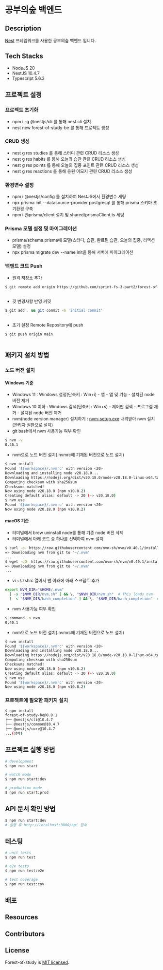 # 공부의숲 백엔드

## Description

[Nest](https://github.com/nestjs/nest) 프레임워크를 사용한 공부의숲 백엔드 입니다.

## Tech Stacks

- NodeJS 20
- NestJS 10.4.7
- Typescript 5.6.3

## 프로젝트 설정

### 프로젝트 초기화

- npm i -g @nestjs/cli 를 통해 nest cli 설치
- nest new forest-of-study-be 를 통해 프로젝트 생성

### CRUD 생성

- nest g res studies 를 통해 스터디 관련 CRUD 리소스 생성
- nest g res habits 를 통해 오늘의 습관 관련 CRUD 리소스 생성
- nest g res points 를 통해 오늘의 집중 포인트 관련 CRUD 리소스 생성
- nest g res reactions 를 통해 응원 이모지 관련 CRUD 리소스 생성

### 환경변수 설정

- npm i @nestjs/config 를 설치하여 NestJS에서 환경변수 세팅
- npx prisma init --datasource-provider postgresql 를 통해 prisma 스키마 초기환경 구축
- npm i @prisma/client 설치 및 shared/prismaClient.ts 세팅

### Prisma 모델 설정 및 마이그레이션

- prisma/schema.prisma에 모델(스터디, 습관, 완료된 습관, 오늘의 집중, 리액션 모델) 설정
- npx prisma migrate dev --name init을 통해 서버에 마이그레이션

### 백엔드 코드 Push

- 원격 저장소 추가

```bash
$ git remote add origin https://github.com/sprint-fs-3-part2/forest-of-study-be.git
ㅤ
```

- 깃 변경사항 반영 커밋

```bash
$ git add . && git commit -m 'initial commit'
ㅤ
```

- 초기 설정 Remote Repository에 push

```bash
$ git push origin main
ㅤ
```

## 패키지 설치 방법

### 노드 버전 설치

#### Windows 기준

- Windows 11 : Windows 설정(단축키 : Win+i) - 앱 - 앱 및 기능 - 설치된 node 버전 제거
- Windows 10 이하 : Windows 검색(단축키 : Win+s) - 제어판 검색 - 프로그램 제거 - 설치된 node 버전 제거
- nvm(node version manager) 설치하기 : [nvm-setup.exe](https://github.com/coreybutler/nvm-windows/releases/download/1.1.12/nvm-setup.zip) 내려받아 nvm 설치(꽌리자 권한으로 설치)
- git bash에서 nvm 사용가능 여부 확인

```bash
$ nvm -v
0.40.1
```

- nvm으로 노드 버전 설치(.nvmrc에 기재된 버전으로 노드 설치)

```bash
$ nvm install
Found '${workspace}/.nvmrc' with version <20>
Downloading and installing node v20.18.0...
Downloading https://nodejs.org/dist/v20.18.0/node-v20.18.0-linux-x64.tar.xz...
Computing checksum with sha256sum
Checksums matched!
Now using node v20.18.0 (npm v10.8.2)
Creating default alias: default -> 20 (-> v20.18.0)
$ nvm use
Found '${workspace}/.nvmrc' with version <20>
Now using node v20.18.0 (npm v10.8.2)
```

#### macOS 기준

- 터미널에서 brew uninstall node를 통해 기존 node 버전 삭제
- 터미널에서 아래 코드 중 하나를 선택하여 nvm 설치

```bash
$ curl -o- https://raw.githubusercontent.com/nvm-sh/nvm/v0.40.1/install.sh | bash
=> Downloading nvm from git to '~/.nvm'
...
$ wget -qO- https://raw.githubusercontent.com/nvm-sh/nvm/v0.40.1/install.sh | bash
=> Downloading nvm from git to '~/.nvm'
...
```

- vi ~/.zshrc 열어서 맨 아래에 아래 스크립트 추가

```zsh
export NVM_DIR="$HOME/.nvm"
  [ -s "$NVM_DIR/nvm.sh" ] && \. "$NVM_DIR/nvm.sh"  # This loads nvm
  [ -s "$NVM_DIR/bash_completion" ] && \. "$NVM_DIR/bash_completion"  # This loads nvm bash_completion
```

- nvm 사용가능 여부 확인

```bash
$ command -v nvm
0.40.1
```

- nvm으로 노드 버전 설치(.nvmrc에 기재된 버전으로 노드 설치)

```bash
$ nvm install
Found '${workspace}/.nvmrc' with version <20>
Downloading and installing node v20.18.0...
Downloading https://nodejs.org/dist/v20.18.0/node-v20.18.0-linux-x64.tar.xz...
Computing checksum with sha256sum
Checksums matched!
Now using node v20.18.0 (npm v10.8.2)
Creating default alias: default -> 20 (-> v20.18.0)
$ nvm use
Found '${workspace}/.nvmrc' with version <20>
Now using node v20.18.0 (npm v10.8.2)
```

### 프로젝트에 필요한 패키지 설치

```bash
$ npm install
forest-of-study-be@0.0.1
├── @nestjs/cli@10.4.7
├── @nestjs/common@10.4.7
├── @nestjs/core@10.4.7
...(생략)
```

## 프로젝트 실행 방법

```bash
# development
$ npm run start

# watch mode
$ npm run start:dev

# production mode
$ npm run start:prod
```

## API 문서 확인 방법

```bash
$ npm run start:dev
# 실행 후 http://localhost:3000/api 접속
```

## 테스팅

```bash
# unit tests
$ npm run test

# e2e tests
$ npm run test:e2e

# test coverage
$ npm run test:cov
```

## 배포

## Resources

## Contributors

## License

Forest-of-study is [MIT licensed](https://github.com/sprint-fs-3-part2/forest-of-study-be).
